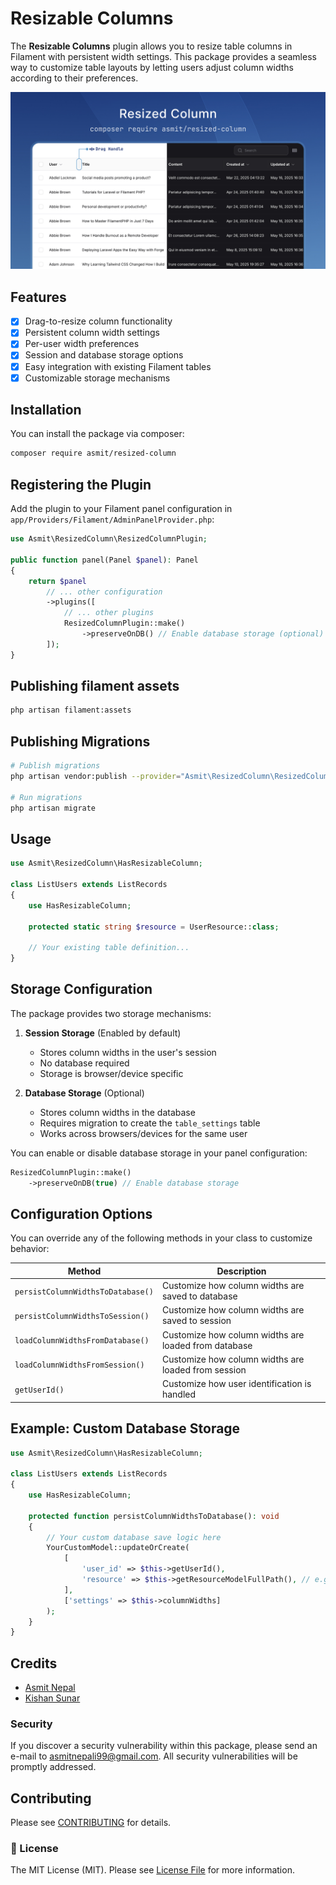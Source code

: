 # Resizable Columns

The **Resizable Columns** plugin allows you to resize table columns in Filament with persistent width settings. This package provides a seamless way to customize table layouts by letting users adjust column widths according to their preferences.

![Resized Column](https://raw.githubusercontent.com/AsmitNepali/resized-column/refs/heads/main/images/cover.jpg)

## Features
-[x] Drag-to-resize column functionality
-[x] Persistent column width settings
-[x] Per-user width preferences
-[x] Session and database storage options
-[x] Easy integration with existing Filament tables
-[x] Customizable storage mechanisms

## Installation
You can install the package via composer:

```bash
composer require asmit/resized-column
```

## Registering the Plugin

Add the plugin to your Filament panel configuration in `app/Providers/Filament/AdminPanelProvider.php`:

```php
use Asmit\ResizedColumn\ResizedColumnPlugin;

public function panel(Panel $panel): Panel
{
    return $panel
        // ... other configuration
        ->plugins([
            // ... other plugins
            ResizedColumnPlugin::make()
                ->preserveOnDB() // Enable database storage (optional)
        ]);
}
```
## Publishing filament assets
```bash
php artisan filament:assets
```

## Publishing Migrations
```bash
# Publish migrations
php artisan vendor:publish --provider="Asmit\ResizedColumn\ResizedColumnServiceProvider" --tag=resized-column-migrations

# Run migrations
php artisan migrate
```

## Usage
```php
use Asmit\ResizedColumn\HasResizableColumn;

class ListUsers extends ListRecords
{
    use HasResizableColumn;

    protected static string $resource = UserResource::class;
    
    // Your existing table definition...
}
```

## Storage Configuration

The package provides two storage mechanisms:

1. **Session Storage** (Enabled by default)
   - Stores column widths in the user's session
   - No database required
   - Storage is browser/device specific

2. **Database Storage** (Optional)
   - Stores column widths in the database
   - Requires migration to create the `table_settings` table
   - Works across browsers/devices for the same user

You can enable or disable database storage in your panel configuration:

```php
ResizedColumnPlugin::make()
    ->preserveOnDB(true) // Enable database storage
```

## Configuration Options

You can override any of the following methods in your class to customize behavior:

| Method | Description |
|--------|-------------|
| `persistColumnWidthsToDatabase()` | Customize how column widths are saved to database |
| `persistColumnWidthsToSession()` | Customize how column widths are saved to session |
| `loadColumnWidthsFromDatabase()` | Customize how column widths are loaded from database |
| `loadColumnWidthsFromSession()` | Customize how column widths are loaded from session |
| `getUserId()` | Customize how user identification is handled |

## Example: Custom Database Storage

```php
use Asmit\ResizedColumn\HasResizableColumn;

class ListUsers extends ListRecords
{
    use HasResizableColumn;
    
    protected function persistColumnWidthsToDatabase(): void
    {
        // Your custom database save logic here
        YourCustomModel::updateOrCreate(
            [
                'user_id' => $this->getUserId(),
                'resource' => $this->getResourceModelFullPath(), // e.g., 'App\Models\User'
            ],
            ['settings' => $this->columnWidths]
        );
    }
}
```

## Credits
- [Asmit Nepal][link-asmit]
- [Kishan Sunar][link-kishan]

### Security

If you discover a security vulnerability within this package, please send an e-mail to asmitnepali99@gmail.com. All security vulnerabilities will be promptly addressed.

## Contributing
Please see [CONTRIBUTING](CONTRIBUTING.md) for details.

### 📄 License
The MIT License (MIT). Please see [License File](LICENSE.txt) for more information.

[link-asmit]: https://github.com/AsmitNepali
[link-kishan]: https://github.com/Kishan-Sunar
